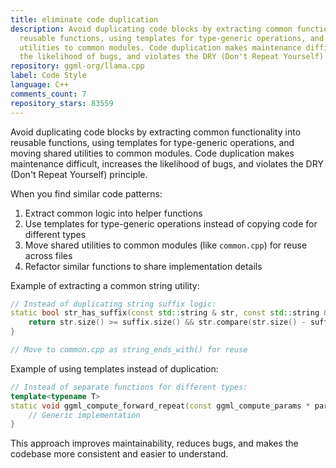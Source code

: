 ```yaml
---
title: eliminate code duplication
description: Avoid duplicating code blocks by extracting common functionality into
  reusable functions, using templates for type-generic operations, and moving shared
  utilities to common modules. Code duplication makes maintenance difficult, increases
  the likelihood of bugs, and violates the DRY (Don't Repeat Yourself) principle.
repository: ggml-org/llama.cpp
label: Code Style
language: C++
comments_count: 7
repository_stars: 83559
---
```


Avoid duplicating code blocks by extracting common functionality into reusable functions, using templates for type-generic operations, and moving shared utilities to common modules. Code duplication makes maintenance difficult, increases the likelihood of bugs, and violates the DRY (Don't Repeat Yourself) principle.

When you find similar code patterns:
1. Extract common logic into helper functions
2. Use templates for type-generic operations instead of copying code for different types
3. Move shared utilities to common modules (like `common.cpp`) for reuse across files
4. Refactor similar functions to share implementation details

Example of extracting a common string utility:
```cpp
// Instead of duplicating string suffix logic:
static bool str_has_suffix(const std::string & str, const std::string & suffix) {
    return str.size() >= suffix.size() && str.compare(str.size() - suffix.size(), str.size(), suffix) == 0;
}

// Move to common.cpp as string_ends_with() for reuse
```

Example of using templates instead of duplication:
```cpp
// Instead of separate functions for different types:
template<typename T>
static void ggml_compute_forward_repeat(const ggml_compute_params * params, ggml_tensor * dst) {
    // Generic implementation
}
```

This approach improves maintainability, reduces bugs, and makes the codebase more consistent and easier to understand.